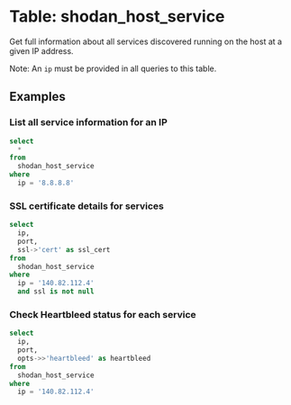 # Table: shodan_host_service

Get full information about all services discovered running on the host at a given IP address.

Note: An `ip` must be provided in all queries to this table.

## Examples

### List all service information for an IP

```sql
select
  *
from
  shodan_host_service
where
  ip = '8.8.8.8'
```

### SSL certificate details for services

```sql
select
  ip,
  port,
  ssl->'cert' as ssl_cert
from
  shodan_host_service
where
  ip = '140.82.112.4'
  and ssl is not null
```

### Check Heartbleed status for each service

```sql
select
  ip,
  port,
  opts->>'heartbleed' as heartbleed
from
  shodan_host_service
where
  ip = '140.82.112.4'
```

